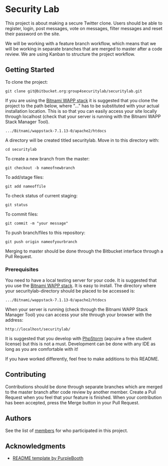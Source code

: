 # Security Lab

This project is about making a secure Twitter clone. Users should be able to register, login, post messages, vote on messages, filter messages and reset their password on the site.

We will be working with a feature branch workflow, which means that we will be working in separate branches that are merged to master after a code review. We are using Kanban to structure the project workflow.

## Getting Started

To clone the project:
```
git clone git@bitbucket.org:group4securitylab/securitylab.git
```

If you are using the [Bitnami WAPP stack](https://bitnami.com/stack/wapp/installer) it is suggested that you clone the project to the path below, where "..." has to be substituted with your actual installation location. This is so that you can easily access your site locally through localhost (check that your server is running with the Bitnami WAPP Stack Manager Tool).

```
.../Bitnami/wappstack-7.1.13-0/apache2/htdocs
```

A directory will be created titled securitylab.
Move in to this directory with:

```
cd securitylab
```

To create a new branch from the master:
```
git checkout -b nameofnewbranch
```

To add/stage files:
```
git add nameoffile
```

To check status of current staging:
```
git status
```

To commit files:
```
git commit -m "your message"
```

To push branch/files to this repository:
```
git push origin nameofyourbranch
```

Merging to master should be done through the Bitbucket interface through a Pull Request.

### Prerequisites

You need to have a local testing server for your code. It is suggested that you use the [Bitnami WAPP stack](https://bitnami.com/stack/wapp/installer). It is easy to install. The directory where your securitylab-directory should be placed to be accessed is:

```
.../Bitnami/wappstack-7.1.13-0/apache2/htdocs
```

When your server is running (check through the Bitnami WAPP Stack Manager Tool) you can access your site through your browser with the address:

```
http://localhost/securitylab/
```

It is suggested that you develop with [PhpStorm](https://www.jetbrains.com/phpstorm/) (aqcuire a free student license) but this is not a must. Development can be done with any IDE as long as you are comfortable with it! 

If you have worked differently, feel free to make additions to this README.

## Contributing

Contributions should be done through separate branches which are merged to the master branch after code review by another member. Create a Pull Request when you feel that your feature is finished. When your contribution has been accepted, press the Merge button in your Pull Request.

## Authors

See the list of [members](https://bitbucket.org/group4securitylab/profile/members) for who participated in this project.

## Acknowledgments

* [README template by PurpleBooth](https://gist.github.com/PurpleBooth/109311bb0361f32d87a2)

